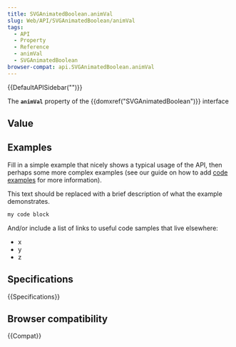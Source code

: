 ```yaml
---
title: SVGAnimatedBoolean.animVal
slug: Web/API/SVGAnimatedBoolean/animVal
tags:
  - API
  - Property
  - Reference
  - animVal
  - SVGAnimatedBoolean
browser-compat: api.SVGAnimatedBoolean.animVal
---
```

{{DefaultAPISidebar("")}}

The **`animVal`** property of the {{domxref("SVGAnimatedBoolean")}} interface 

## Value



## Examples

Fill in a simple example that nicely shows a typical usage of the API, then perhaps some more complex examples (see our guide on how to add [code examples](/en-US/docs/MDN/Contribute/Structures/Code_examples) for more information).

This text should be replaced with a brief description of what the example demonstrates.

```js
my code block
```

And/or include a list of links to useful code samples that live elsewhere:

*   x
*   y
*   z

## Specifications

{{Specifications}}

## Browser compatibility

{{Compat}}


